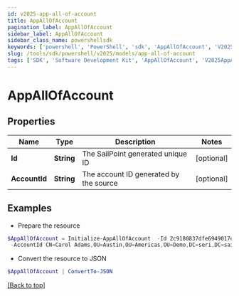 ```yaml
---
id: v2025-app-all-of-account
title: AppAllOfAccount
pagination_label: AppAllOfAccount
sidebar_label: AppAllOfAccount
sidebar_class_name: powershellsdk
keywords: ['powershell', 'PowerShell', 'sdk', 'AppAllOfAccount', 'V2025AppAllOfAccount'] 
slug: /tools/sdk/powershell/v2025/models/app-all-of-account
tags: ['SDK', 'Software Development Kit', 'AppAllOfAccount', 'V2025AppAllOfAccount']
---
```



# AppAllOfAccount

## Properties

Name | Type | Description | Notes
------------ | ------------- | ------------- | -------------
**Id** | **String** | The SailPoint generated unique ID | [optional] 
**AccountId** | **String** | The account ID generated by the source | [optional] 

## Examples

- Prepare the resource
```powershell
$AppAllOfAccount = Initialize-AppAllOfAccount  -Id 2c9180837dfe6949017e21f3d8cd6d49 `
 -AccountId CN=Carol Adams,OU=Austin,OU=Americas,OU=Demo,DC=seri,DC=sailpointdemo,DC=com
```

- Convert the resource to JSON
```powershell
$AppAllOfAccount | ConvertTo-JSON
```


[[Back to top]](#) 

